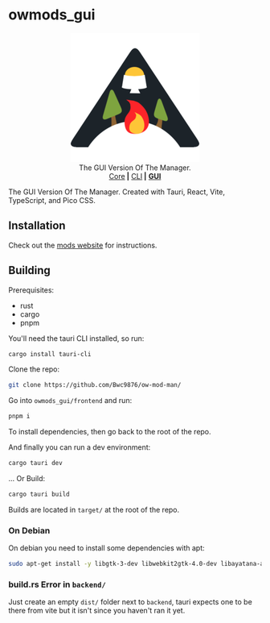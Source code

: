 <!-- markdownlint-disable MD030 MD033 -->

# owmods_gui

<p align="center">
<img src="https://raw.githubusercontent.com/Bwc9876/ow-mod-man/main/owmods_gui/frontend/src/assets/images/logo.png" alt="OWMM Logo"/><br/>
The GUI Version Of The Manager.<br/>
<a href="https://github.com/Bwc9876/ow-mod-man/tree/dev/owmods_core">Core</a><b> |</b>
<a href="https://github.com/Bwc9876/ow-mod-man/tree/dev/owmods_cli">CLI</a><b> |</b>
<a href="https://github.com/Bwc9876/ow-mod-man/tree/dev/owmods_gui"><b>GUI</b></a>
</p>

The GUI Version Of The Manager. Created with Tauri, React, Vite, TypeScript, and Pico CSS.

## Installation

Check out the [mods website](https://outerwildsmods.com/mod-manager/) for instructions.

## Building

Prerequisites:

- rust
- cargo
- pnpm

You'll need the tauri CLI installed, so run:

```sh
cargo install tauri-cli
```

Clone the repo:

```sh
git clone https://github.com/Bwc9876/ow-mod-man/
```

Go into `owmods_gui/frontend` and run:

```sh
pnpm i
```

To install dependencies, then go back to the root of the repo.

And finally you can run a dev environment:

```sh
cargo tauri dev
```

... Or Build:

```sh
cargo tauri build
```

Builds are located in `target/` at the root of the repo.

### On Debian

On debian you need to install some dependencies with apt:

```sh
sudo apt-get install -y libgtk-3-dev libwebkit2gtk-4.0-dev libayatana-appindicator3-dev librsvg2-dev
```

### build.rs Error in `backend/`

Just create an empty `dist/` folder next to `backend`, tauri expects one to be there from vite but it isn't since you haven't ran it yet.
